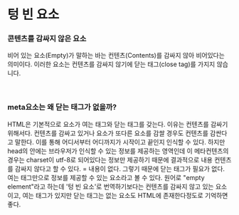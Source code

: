 # 텅 빈 요소

### 콘텐츠를 감싸지 않은 요소

비어 있는 요소(Empty)가 말하는 바는 컨텐츠(Contents)를 감싸지 않아 비어있다는 의미이다. 이러한 요소는 컨텐츠를 감싸지 않기에 닫는 태그(close tag)를 가지지 않습니다.

<br/>

### meta요소는 왜 닫는 태그가 없을까?

HTML은 기본적으로 요소가 여는 태그와 닫는 태그를 갖는다. 이유는 컨텐츠를 감싸기 위해서다. 컨텐츠를 감싸고 있거나 요소가 또다른 요소를 감쌀 경우도 컨텐츠를 감싼다고 말한다. 이를 통해 어디서부터 어디까지가 시작이고 끝인지 인식할 수 있다. 하지만 head의 안에는 브라우저가 인식할 수 있는 정보를 제공하는 영역인데 이 메타컨텐츠의 경우는 charset이 utf-8로 되어있다는 정보만 제공하기 때문에 결과적으로 내용 컨텐츠를 감싸지 않다고 할 수 있다. = 내용이 없다. 그렇기 때문에 닫는 태그가 필요가 없다. 여는 태그만으로 정보를 제공할 수 있는 요소라고 볼 수 있다. 원어로 "empty element"라고 하는데 '텅 빈 요소'로 번역하기보다는 컨텐츠를 감싸지 않고 있는 요소이고, 여는 태그가 있지만 닫는 태그는 없는 요소도 HTML에 존재한다정도로 기억하면 좋다.
